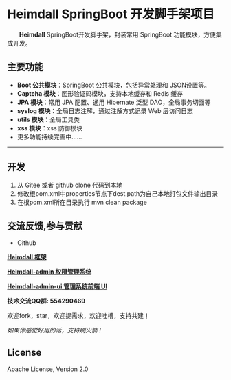 # Heimdall SpringBoot 开发脚手架项目

&emsp;&emsp;**Heimdall** SpringBoot开发脚手架，封装常用 SpringBoot 功能模块，方便集成开发。


 

## 主要功能

* **Boot 公共模块**：SpringBoot 公共模块，包括异常处理和 JSON设置等。
* **Captcha 模块**：图形验证码模块，支持本地缓存和 Redis 缓存
* **JPA 模块**：常用 JPA 配置、通用 Hibernate 泛型 DAO，全局事务切面等
* **syslog 模块**：全局日志注解，通过注解方式记录 Web 层访问日志
* **utils 模块**：全局工具类
* **xss 模块**：xss 防御模块
* 更多功能持续完善中......

- - -



## 开发
1. 从 Gitee 或者 github clone 代码到本地
1. 修改根pom.xml中properties节点下dest.path为自己本地打包文件输出目录
1. 在根pom.xml所在目录执行 mvn clean package



## 交流反馈,参与贡献
- Github

<a target="_blank" href="https://github.com/luterc/heimdall">**Heimdall 框架**</a>

<a target="_blank" href="https://github.com/luterc/heimdall-admin">**Heimdall-admin  权限管理系统** </a>

<a target="_blank" href="https://github.com/luterc/heimdall-admin-ui">**Heimdall-admin-ui  管理系统前端 UI** </a>

**技术交流QQ群:	554290469**

欢迎fork，star，欢迎提需求，欢迎吐槽，支持共建！

*如果你感觉好用的话，支持刷火箭 !*




## License
Apache License, Version 2.0

